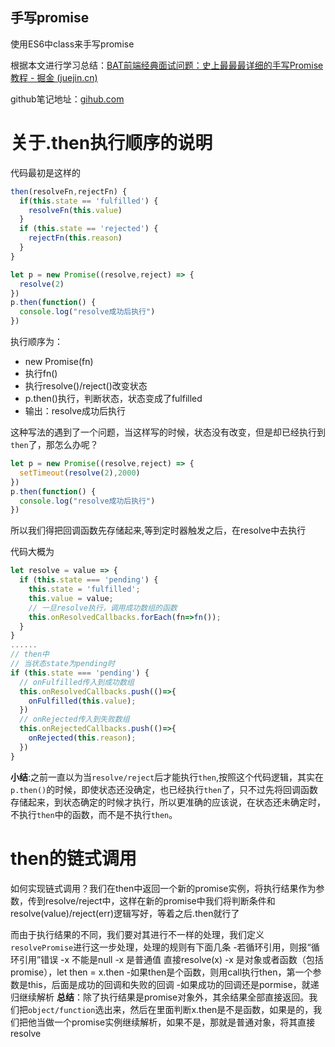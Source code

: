 ## 手写promise
使用ES6中class来手写promise

根据本文进行学习总结：[BAT前端经典面试问题：史上最最最详细的手写Promise教程 - 掘金 (juejin.cn)](https://juejin.cn/post/6844903625769091079)

github笔记地址：[gihub.com](https://github.com/zsyoo/note/tree/main/promise)

# 关于.then执行顺序的说明
代码最初是这样的
```js
then(resolveFn,rejectFn) {
  if(this.state == 'fulfilled') {
    resolveFn(this.value)
  }
  if (this.state == 'rejected') {
    rejectFn(this.reason)
  }
}
```
```js
let p = new Promise((resolve,reject) => {
  resolve(2)
})
p.then(function() {
  console.log("resolve成功后执行")
})
```
执行顺序为：
- new Promise(fn)
- 执行fn()
- 执行resolve()/reject()改变状态
- p.then()执行，判断状态，状态变成了fulfilled
- 输出：resolve成功后执行

这种写法的遇到了一个问题，当这样写的时候，状态没有改变，但是却已经执行到`then`了，那怎么办呢？
```js
let p = new Promise((resolve,reject) => {
  setTimeout(resolve(2),2000)
})
p.then(function() {
  console.log("resolve成功后执行")
})
```
所以我们得把回调函数先存储起来,等到定时器触发之后，在resolve中去执行

代码大概为
```js
let resolve = value => {
  if (this.state === 'pending') {
    this.state = 'fulfilled';
    this.value = value;
    // 一旦resolve执行，调用成功数组的函数
    this.onResolvedCallbacks.forEach(fn=>fn());
  }
}
......
// then中
// 当状态state为pending时
if (this.state === 'pending') {
  // onFulfilled传入到成功数组
  this.onResolvedCallbacks.push(()=>{
    onFulfilled(this.value);
  })
  // onRejected传入到失败数组
  this.onRejectedCallbacks.push(()=>{
    onRejected(this.reason);
  })
}
```
**小结**:之前一直以为当`resolve/reject`后才能执行`then`,按照这个代码逻辑，其实在`p.then()`的时候，即使状态还没确定，也已经执行`then`了，只不过先将回调函数存储起来，到状态确定的时候才执行，所以更准确的应该说，在状态还未确定时，不执行`then`中的函数，而不是不执行`then`。

# then的链式调用
如何实现链式调用？我们在then中返回一个新的promise实例，将执行结果作为参数，传到resolve/reject中，这样在新的promise中我们将判断条件和resolve(value)/reject(err)逻辑写好，等着之后.then就行了

而由于执行结果的不同，我们要对其进行不一样的处理，我们定义`resolvePromise`进行这一步处理，处理的规则有下面几条
-若循环引用，则报“循环引用”错误
-x 不能是null
-x 是普通值 直接resolve(x)
-x 是对象或者函数（包括promise），let then = x.then
-如果then是个函数，则用call执行then，第一个参数是this，后面是成功的回调和失败的回调
-如果成功的回调还是pormise，就递归继续解析
**总结**：除了执行结果是promise对象外，其余结果全部直接返回。我们把`object/function`选出来，然后在里面判断x.then是不是函数，如果是的，我们把他当做一个promise实例继续解析，如果不是，那就是普通对象，将其直接resolve